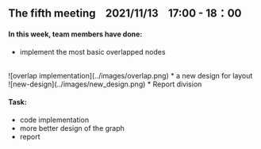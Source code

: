 ## The fifth meeting &nbsp;&nbsp;  2021/11/13   &nbsp;&nbsp; 17:00 - 18：00


#### In this week, team members have done:
* implement the most basic overlapped nodes
<br/>
![overlap implementation](../images/overlap.png)
* a new design for layout
<br/>
![new-design](../images/new_design.png)
* Report division


#### Task:
*  code implementation
*  more better design of the graph
*  report

